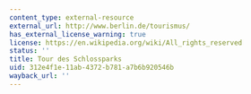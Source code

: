 ```yaml
---
content_type: external-resource
external_url: http://www.berlin.de/tourismus/
has_external_license_warning: true
license: https://en.wikipedia.org/wiki/All_rights_reserved
status: ''
title: Tour des Schlossparks
uid: 312e4f1e-11ab-4372-b781-a7b6b920546b
wayback_url: ''
---
```

